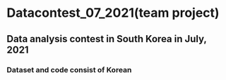 # Datacontest_07_2021(team project)
## Data analysis contest in South Korea in July, 2021
### Dataset and code consist of Korean
